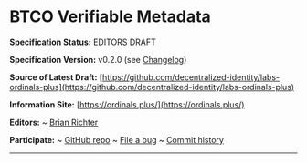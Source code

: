 BTCO Verifiable Metadata<br>
==================

**Specification Status:** EDITORS DRAFT

**Specification Version:** v0.2.0 (see [Changelog](#version-changelog))

**Source of Latest Draft:**
  [https://github.com/decentralized-identity/labs-ordinals-plus](https://github.com/decentralized-identity/labs-ordinals-plus)

**Information Site:**
  [https://ordinals.plus/](https://ordinals.plus/)

**Editors:**
~ [Brian Richter](https://github.com/brianorwhatever)

**Participate:**
~ [GitHub repo](https://github.com/decentralized-identity/labs-ordinals-plus)
~ [File a bug](https://github.com/decentralized-identity/labs-ordinals-plus/issues)
~ [Commit history](https://github.com/decentralized-identity/labs-ordinals-plus/commits/main)

------------------------------------